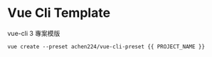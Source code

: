 # Vue Cli Template

vue-cli 3 專案模版

```script
vue create --preset achen224/vue-cli-preset {{ PROJECT_NAME }}
```
